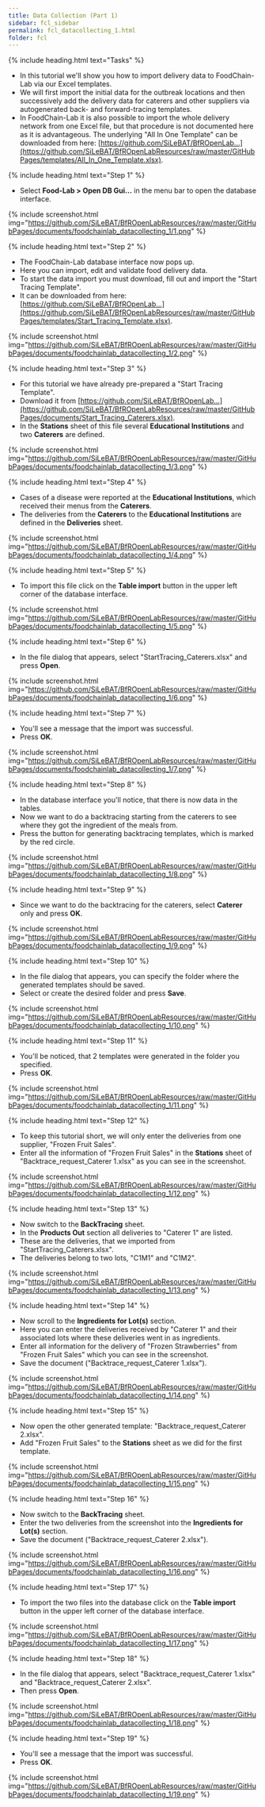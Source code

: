 ```yaml
---
title: Data Collection (Part 1)
sidebar: fcl_sidebar
permalink: fcl_datacollecting_1.html
folder: fcl
---
```


{% include heading.html text="Tasks" %}

 * In this tutorial we'll show you how to import delivery data to FoodChain-Lab via our Excel templates.
 * We will first import the initial data for the outbreak locations and then successively add the delivery data for caterers and other suppliers via autogenerated back- and forward-tracing templates.
 * In FoodChain-Lab it is also possible to import the whole delivery network from one Excel file, but that procedure is not documented here as it is advantageous. The underlying "All In One Template" can be downloaded from here: [https://github.com/SiLeBAT/BfROpenLab...](https://github.com/SiLeBAT/BfROpenLabResources/raw/master/GitHubPages/templates/All_In_One_Template.xlsx).

{% include heading.html text="Step 1" %}

 * Select **Food-Lab > Open DB Gui...** in the menu bar to open the database interface.

{% include screenshot.html img="https://github.com/SiLeBAT/BfROpenLabResources/raw/master/GitHubPages/documents/foodchainlab_datacollecting_1/1.png" %}

{% include heading.html text="Step 2" %}

 * The FoodChain-Lab database interface now pops up.
 * Here you can import, edit and validate food delivery data.
 * To start the data import you must download, fill out and import the "Start Tracing Template".
 * It can be downloaded from here: [https://github.com/SiLeBAT/BfROpenLab...](https://github.com/SiLeBAT/BfROpenLabResources/raw/master/GitHubPages/templates/Start_Tracing_Template.xlsx).

{% include screenshot.html img="https://github.com/SiLeBAT/BfROpenLabResources/raw/master/GitHubPages/documents/foodchainlab_datacollecting_1/2.png" %}

{% include heading.html text="Step 3" %}

 * For this tutorial we have already pre-prepared a "Start Tracing Template".
 * Download it from [https://github.com/SiLeBAT/BfROpenLab...](https://github.com/SiLeBAT/BfROpenLabResources/raw/master/GitHubPages/documents/Start_Tracing_Caterers.xlsx).
 * In the **Stations** sheet of this file several **Educational Institutions** and two **Caterers** are defined.

{% include screenshot.html img="https://github.com/SiLeBAT/BfROpenLabResources/raw/master/GitHubPages/documents/foodchainlab_datacollecting_1/3.png" %}

{% include heading.html text="Step 4" %}

 * Cases of a disease were reported at the **Educational Institutions**, which received their menus from the **Caterers**.
 * The deliveries from the **Caterers** to the **Educational Institutions** are defined in the **Deliveries** sheet.

{% include screenshot.html img="https://github.com/SiLeBAT/BfROpenLabResources/raw/master/GitHubPages/documents/foodchainlab_datacollecting_1/4.png" %}

{% include heading.html text="Step 5" %}

 * To import this file click on the **Table import** button in the upper left corner of the database interface.

{% include screenshot.html img="https://github.com/SiLeBAT/BfROpenLabResources/raw/master/GitHubPages/documents/foodchainlab_datacollecting_1/5.png" %}

{% include heading.html text="Step 6" %}

 * In the file dialog that appears, select "StartTracing_Caterers.xlsx" and press **Open**.

{% include screenshot.html img="https://github.com/SiLeBAT/BfROpenLabResources/raw/master/GitHubPages/documents/foodchainlab_datacollecting_1/6.png" %}

{% include heading.html text="Step 7" %}

 * You'll see a message that the import was successful.
 * Press **OK**.

{% include screenshot.html img="https://github.com/SiLeBAT/BfROpenLabResources/raw/master/GitHubPages/documents/foodchainlab_datacollecting_1/7.png" %}

{% include heading.html text="Step 8" %}

 * In the database interface you'll notice, that there is now data in the tables.
 * Now we want to do a backtracing starting from the caterers to see where they got the ingredient of the meals from.
 * Press the button for generating backtracing templates, which is marked by the red circle.

{% include screenshot.html img="https://github.com/SiLeBAT/BfROpenLabResources/raw/master/GitHubPages/documents/foodchainlab_datacollecting_1/8.png" %}

{% include heading.html text="Step 9" %}

 * Since we want to do the backtracing for the caterers, select **Caterer** only and press **OK**.

{% include screenshot.html img="https://github.com/SiLeBAT/BfROpenLabResources/raw/master/GitHubPages/documents/foodchainlab_datacollecting_1/9.png" %}

{% include heading.html text="Step 10" %}

 * In the file dialog that appears, you can specify the folder where the generated templates should be saved.
 * Select or create the desired folder and press **Save**.

{% include screenshot.html img="https://github.com/SiLeBAT/BfROpenLabResources/raw/master/GitHubPages/documents/foodchainlab_datacollecting_1/10.png" %}

{% include heading.html text="Step 11" %}

 * You'll be noticed, that 2 templates were generated in the folder you specified.
 * Press **OK**.

{% include screenshot.html img="https://github.com/SiLeBAT/BfROpenLabResources/raw/master/GitHubPages/documents/foodchainlab_datacollecting_1/11.png" %}

{% include heading.html text="Step 12" %}

 * To keep this tutorial short, we will only enter the deliveries from one supplier, "Frozen Fruit Sales".
 * Enter all the information of "Frozen Fruit Sales" in the **Stations** sheet of "Backtrace_request_Caterer 1.xlsx" as you can see in the screenshot.

{% include screenshot.html img="https://github.com/SiLeBAT/BfROpenLabResources/raw/master/GitHubPages/documents/foodchainlab_datacollecting_1/12.png" %}

{% include heading.html text="Step 13" %}

 * Now switch to the **BackTracing** sheet.
 * In the **Products Out** section all deliveries to "Caterer 1" are listed.
 * These are the deliveries, that we imported from "StartTracing_Caterers.xlsx".
 * The deliveries belong to two lots, "C1M1" and "C1M2".

{% include screenshot.html img="https://github.com/SiLeBAT/BfROpenLabResources/raw/master/GitHubPages/documents/foodchainlab_datacollecting_1/13.png" %}

{% include heading.html text="Step 14" %}

 * Now scroll to the **Ingredients for Lot(s)** section.
 * Here you can enter the deliveries received by "Caterer 1" and their associated lots where these deliveries went in as ingredients.
 * Enter all information for the delivery of "Frozen Strawberries" from "Frozen Fruit Sales" which you can see in the screenshot.
 * Save the document ("Backtrace_request_Caterer 1.xlsx").

{% include screenshot.html img="https://github.com/SiLeBAT/BfROpenLabResources/raw/master/GitHubPages/documents/foodchainlab_datacollecting_1/14.png" %}

{% include heading.html text="Step 15" %}

 * Now open the other generated template: "Backtrace_request_Caterer 2.xlsx".
 * Add "Frozen Fruit Sales" to the **Stations** sheet as we did for the first template.

{% include screenshot.html img="https://github.com/SiLeBAT/BfROpenLabResources/raw/master/GitHubPages/documents/foodchainlab_datacollecting_1/15.png" %}

{% include heading.html text="Step 16" %}

 * Now switch to the **BackTracing** sheet.
 * Enter the two deliveries from the screenshot into the **Ingredients for Lot(s)** section.
 * Save the document ("Backtrace_request_Caterer 2.xlsx").

{% include screenshot.html img="https://github.com/SiLeBAT/BfROpenLabResources/raw/master/GitHubPages/documents/foodchainlab_datacollecting_1/16.png" %}

{% include heading.html text="Step 17" %}

 * To import the two files into the database click on the **Table import** button in the upper left corner of the database interface.

{% include screenshot.html img="https://github.com/SiLeBAT/BfROpenLabResources/raw/master/GitHubPages/documents/foodchainlab_datacollecting_1/17.png" %}

{% include heading.html text="Step 18" %}

 * In the file dialog that appears, select "Backtrace_request_Caterer 1.xlsx" and "Backtrace_request_Caterer 2.xlsx".
 * Then press **Open**.

{% include screenshot.html img="https://github.com/SiLeBAT/BfROpenLabResources/raw/master/GitHubPages/documents/foodchainlab_datacollecting_1/18.png" %}

{% include heading.html text="Step 19" %}

 * You'll see a message that the import was successful.
 * Press **OK**.

{% include screenshot.html img="https://github.com/SiLeBAT/BfROpenLabResources/raw/master/GitHubPages/documents/foodchainlab_datacollecting_1/19.png" %}
